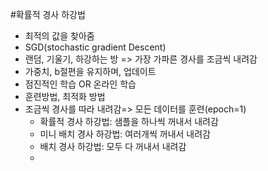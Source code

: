 #확률적 경사 하강법
- 최적의 값을 찾아줌
- SGD(stochastic gradient Descent)
- 랜덤, 기울기, 하강하는 방 => 가장 가파른 경사를 조금씩 내려감
- 가중치, b절편을 유지하며, 업데이트
- 점진적인 학습 OR 온라인 학습
- 훈련방법, 최적화 방법
- 조금씩 경사를 따라 내려감=> 모든 데이터를 훈련(epoch=1)
  - 확률적 경사 하강법: 샘플을 하나씩 꺼내서 내려감
  - 미니 배치 경사 하강법: 여러개씩 꺼내서 내려감
  - 배치 경사 하강법: 모두 다 꺼내서 내려감
  - 